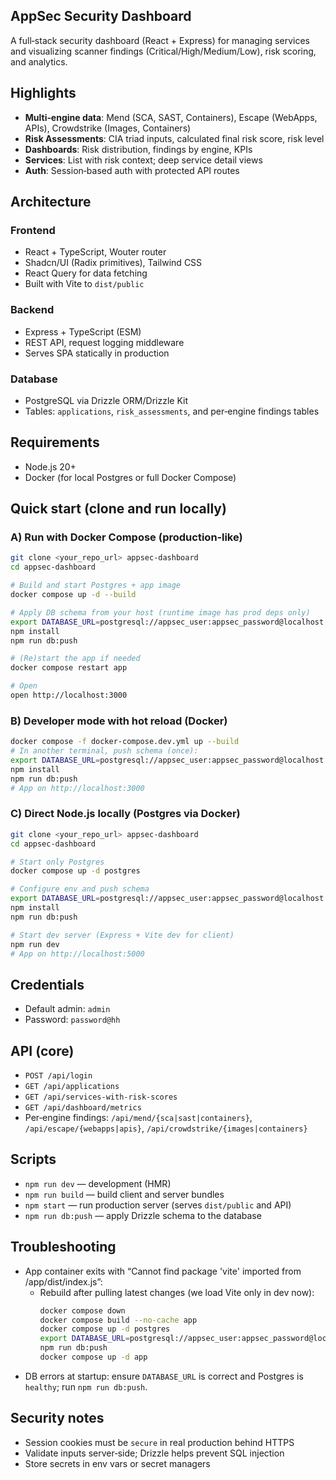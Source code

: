 ## AppSec Security Dashboard

A full‑stack security dashboard (React + Express) for managing services and visualizing scanner findings (Critical/High/Medium/Low), risk scoring, and analytics.

## Highlights

- **Multi‑engine data**: Mend (SCA, SAST, Containers), Escape (WebApps, APIs), Crowdstrike (Images, Containers)
- **Risk Assessments**: CIA triad inputs, calculated final risk score, risk level
- **Dashboards**: Risk distribution, findings by engine, KPIs
- **Services**: List with risk context; deep service detail views
- **Auth**: Session‑based auth with protected API routes

## Architecture

### Frontend
- React + TypeScript, Wouter router
- Shadcn/UI (Radix primitives), Tailwind CSS
- React Query for data fetching
- Built with Vite to `dist/public`

### Backend
- Express + TypeScript (ESM)
- REST API, request logging middleware
- Serves SPA statically in production

### Database
- PostgreSQL via Drizzle ORM/Drizzle Kit
- Tables: `applications`, `risk_assessments`, and per‑engine findings tables

## Requirements

- Node.js 20+
- Docker (for local Postgres or full Docker Compose)

## Quick start (clone and run locally)

### A) Run with Docker Compose (production‑like)
```bash
git clone <your_repo_url> appsec-dashboard
cd appsec-dashboard

# Build and start Postgres + app image
docker compose up -d --build

# Apply DB schema from your host (runtime image has prod deps only)
export DATABASE_URL=postgresql://appsec_user:appsec_password@localhost:5432/appsec_dashboard
npm install
npm run db:push

# (Re)start the app if needed
docker compose restart app

# Open
open http://localhost:3000
```

### B) Developer mode with hot reload (Docker)
```bash
docker compose -f docker-compose.dev.yml up --build
# In another terminal, push schema (once):
export DATABASE_URL=postgresql://appsec_user:appsec_password@localhost:5432/appsec_dashboard
npm install
npm run db:push
# App on http://localhost:3000
```

### C) Direct Node.js locally (Postgres via Docker)
```bash
git clone <your_repo_url> appsec-dashboard
cd appsec-dashboard

# Start only Postgres
docker compose up -d postgres

# Configure env and push schema
export DATABASE_URL=postgresql://appsec_user:appsec_password@localhost:5432/appsec_dashboard
npm install
npm run db:push

# Start dev server (Express + Vite dev for client)
npm run dev
# App on http://localhost:5000
```

## Credentials

- Default admin: `admin`
- Password: `password@hh`

## API (core)

- `POST /api/login`
- `GET /api/applications`
- `GET /api/services-with-risk-scores`
- `GET /api/dashboard/metrics`
- Per‑engine findings: `/api/mend/{sca|sast|containers}`, `/api/escape/{webapps|apis}`, `/api/crowdstrike/{images|containers}`

## Scripts

- `npm run dev` — development (HMR)
- `npm run build` — build client and server bundles
- `npm start` — run production server (serves `dist/public` and API)
- `npm run db:push` — apply Drizzle schema to the database

## Troubleshooting

- App container exits with “Cannot find package 'vite' imported from /app/dist/index.js”:
  - Rebuild after pulling latest changes (we load Vite only in dev now):
    ```bash
    docker compose down
    docker compose build --no-cache app
    docker compose up -d postgres
    export DATABASE_URL=postgresql://appsec_user:appsec_password@localhost:5432/appsec_dashboard
    npm run db:push
    docker compose up -d app
    ```
- DB errors at startup: ensure `DATABASE_URL` is correct and Postgres is `healthy`; run `npm run db:push`.

## Security notes

- Session cookies must be `secure` in real production behind HTTPS
- Validate inputs server‑side; Drizzle helps prevent SQL injection
- Store secrets in env vars or secret managers
